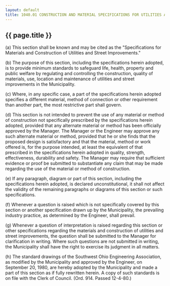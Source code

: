 ---
layout: default 
title: 1040.01 CONSTRUCTION AND MATERIAL SPECIFICATIONS FOR UTILITIES AND STREET IMPROVEMENTS.---

{{ page.title }}
----------------

​(a) This section shall be known and may be cited as the "Specifications
for Materials and Construction of Utilities and Street Improvements."

​(b) The purpose of this section, including the specifications herein
adopted, is to provide minimum standards to safeguard life, health,
property and public welfare by regulating and controlling the
construction, quality of materials, use, location and maintenance of
utilities and street improvements in the Municipality.

​(c) Where, in any specific case, a part of the specifications herein
adopted specifies a different material, method of connection or other
requirement than another part, the most restrictive part shall govern.

​(d) This section is not intended to prevent the use of any material or
method of construction not specifically prescribed by the specifications
herein adopted, provided that any alternate material or method has been
officially approved by the Manager. The Manager or the Engineer may
approve any such alternate material or method, provided that he or she
finds that the proposed design is satisfactory and that the material,
method or work offered is, for the purpose intended, at least the
equivalent of that prescribed in the specifications herein adopted in
quality, strength, effectiveness, durability and safety. The Manager may
require that sufficient evidence or proof be submitted to substantiate
any claim that may be made regarding the use of the material or method
of construction.

​(e) If any paragraph, diagram or part of this section, including the
specifications herein adopted, is declared unconstitutional, it shall
not affect the validity of the remaining paragraphs or diagrams of this
section or such specifications.

​(f) Whenever a question is raised which is not specifically covered by
this section or another specification drawn up by the Municipality, the
prevailing industry practice, as determined by the Engineer, shall
prevail.

​(g) Whenever a question of interpretation is raised regarding this
section or other specifications regarding the materials and construction
of utilities and street improvements, the question shall be submitted to
the Manager for clarification in writing. Where such questions are not
submitted in writing, the Municipality shall have the right to exercise
its judgment in all matters.

​(h) The standard drawings of the Southwest Ohio Engineering
Association, as modified by the Municipality and approved by the
Engineer, on September 20, 1980, are hereby adopted by the Municipality
and made a part of this section as if fully rewritten herein. A copy of
such standards is on file with the Clerk of Council. (Ord. 914. Passed
12-4-80.)
